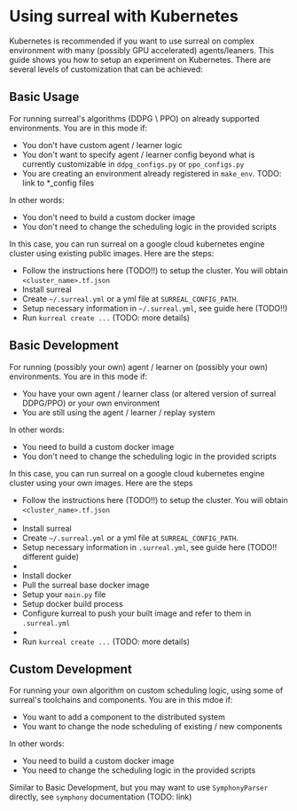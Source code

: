# Using surreal with Kubernetes
Kubernetes is recommended if you want to use surreal on complex environment with many (possibly GPU accelerated) agents/leaners. This guide shows you how to setup an experiment on Kubernetes. There are several levels of customization that can be achieved:

## Basic Usage
For running surreal's algorithms (DDPG \ PPO) on already supported environments. You are in this mode if:
* You don't have custom agent / learner logic
* You don't want to specify agent / learner config beyond what is currently customizable in `ddpg_configs.py` or `ppo_configs.py`
* You are creating an environment already registered in `make_env`.
TODO: link to *_config files

In other words:
* You don't need to build a custom docker image
* You don't need to change the scheduling logic in the provided scripts

In this case, you can run surreal on a google cloud kubernetes engine cluster using existing public images. Here are the steps:
* Follow the instructions here (TODO!!) to setup the cluster. You will obtain `<cluster_name>.tf.json`
* Install surreal
* Create `~/.surreal.yml` or a yml file at `SURREAL_CONFIG_PATH`.
* Setup necessary information in `~/.surreal.yml`, see guide here (TODO!!)
* Run `kurreal create ...` (TODO: more details)

## Basic Development
For running (possibly your own) agent / learner on (possibly your own) environments. You are in this mode if:
* You have your own agent / learner class (or altered version of surreal DDPG/PPO) or your own environment
* You are still using the agent / learner / replay system

In other words:
* You need to build a custom docker image
* You don't need to change the scheduling logic in the provided scripts

In this case, you can run surreal on a google cloud kubernetes engine cluster using your own images. Here are the steps
* Follow the instructions here (TODO!!) to setup the cluster. You will obtain `<cluster_name>.tf.json`
* 
* Install surreal
* Create `~/.surreal.yml` or a yml file at `SURREAL_CONFIG_PATH`.
* Setup necessary information in `.surreal.yml`, see guide here (TODO!! different guide)
* 
* Install docker
* Pull the surreal base docker image 
* Setup your `main.py` file
* Setup docker build process
* Configure kurreal to push your built image and refer to them in `.surreal.yml`
* 
* Run `kurreal create ...` (TODO: more details)


## Custom Development
For running your own algorithm on custom scheduling logic, using some of surreal's toolchains and components. You are in this mdoe if:
* You want to add a component to the distributed system
* You want to change the node scheduling of existing / new components

In other words:
* You need to build a custom docker image
* You need to change the scheduling logic in the provided scripts

Similar to Basic Development, but you may want to use `SymphonyParser` directly, see `symphony` documentation (TODO: link)
